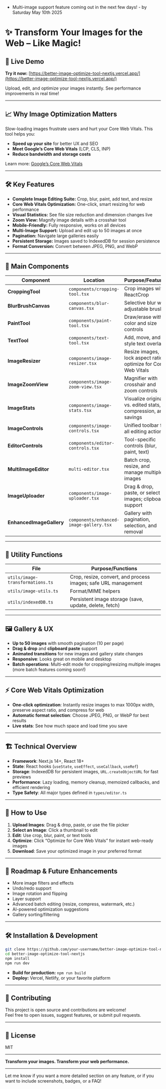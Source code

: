 - Multi-image support feature coming out in the next few days! - by Saturday May 10th 2025

# ✨ Transform Your Images for the Web – Like Magic!

## 🚀 Live Demo

**Try it now:** [https://better-image-optimize-tool-nextjs.vercel.app/](https://better-image-optimize-tool-nextjs.vercel.app/)

Upload, edit, and optimize your images instantly. See performance improvements in real time!

---

## 📈 Why Image Optimization Matters

Slow-loading images frustrate users and hurt your Core Web Vitals. This tool helps you:

- **Speed up your site** for better UX and SEO
- **Meet Google’s Core Web Vitals** (LCP, CLS, INP)
- **Reduce bandwidth and storage costs**

Learn more: [Google’s Core Web Vitals](https://web.dev/vitals/)

---

## 🛠️ Key Features

- **Complete Image Editing Suite:** Crop, blur, paint, add text, and resize
- **Core Web Vitals Optimization:** One-click, smart resizing for web performance
- **Visual Statistics:** See file size reduction and dimension changes live
- **Zoom View:** Magnify image details with a crosshair tool
- **Mobile-Friendly:** Fully responsive, works on all devices
- **Multi-Image Support:** Upload and edit up to 50 images at once
- **Pagination:** Navigate large galleries easily
- **Persistent Storage:** Images saved to IndexedDB for session persistence
- **Format Conversion:** Convert between JPEG, PNG, and WebP

---

## 🧩 Main Components

| Component                | Location                                | Purpose/Features                                               |
| ------------------------ | --------------------------------------- | -------------------------------------------------------------- |
| **CroppingTool**         | `components/cropping-tool.tsx`          | Crop images with ReactCrop                                     |
| **BlurBrushCanvas**      | `components/blur-canvas.tsx`            | Selective blur with adjustable brush                           |
| **PaintTool**            | `components/paint-tool.tsx`             | Draw/erase with color and size controls                        |
| **TextTool**             | `components/text-tool.tsx`              | Add, move, and style text overlays                             |
| **ImageResizer**         | `components/image-resizer.tsx`          | Resize images, lock aspect ratio, optimize for Core Web Vitals |
| **ImageZoomView**        | `components/image-zoom-view.tsx`        | Magnifier with crosshair and zoom controls                     |
| **ImageStats**           | `components/image-stats.tsx`            | Visualize original vs. edited stats, compression, and savings  |
| **ImageControls**        | `components/image-controls.tsx`         | Unified toolbar for all editing actions                        |
| **EditorControls**       | `components/editor-controls.tsx`        | Tool-specific controls (blur, paint, text)                     |
| **MultiImageEditor**     | `multi-editor.tsx`                      | Batch crop, resize, and manage multiple images                 |
| **ImageUploader**        | `components/image-uploader.tsx`         | Drag & drop, paste, or select images; clipboard support        |
| **EnhancedImageGallery** | `components/enhanced-image-gallery.tsx` | Gallery with pagination, selection, and removal                |

---

## 🧠 Utility Functions

| File                             | Purpose/Functions                                              |
| -------------------------------- | -------------------------------------------------------------- |
| `utils/image-transformations.ts` | Crop, resize, convert, and process images; safe URL management |
| `utils/image-utils.ts`           | Format/MIME helpers                                            |
| `utils/indexedDB.ts`             | Persistent image storage (save, update, delete, fetch)         |

---

## 🖼️ Gallery & UX

- **Up to 50 images** with smooth pagination (10 per page)
- **Drag & drop** and **clipboard paste** support
- **Animated transitions** for new images and gallery state changes
- **Responsive**: Looks great on mobile and desktop
- **Batch operations**: Multi-edit mode for cropping/resizing multiple images (more batch features coming soon!)

---

## ⚡ Core Web Vitals Optimization

- **One-click optimization**: Instantly resize images to max 1000px width, preserve aspect ratio, and compress for web
- **Automatic format selection**: Choose JPEG, PNG, or WebP for best results
- **Live stats**: See how much space and load time you save

---

## 🏗️ Technical Overview

- **Framework**: Next.js 14+, React 18+
- **State**: React hooks (`useState`, `useEffect`, `useCallback`, `useRef`)
- **Storage**: IndexedDB for persistent images, `URL.createObjectURL` for fast previews
- **Performance**: Lazy loading, memory cleanup, memoized callbacks, and efficient rendering
- **Type Safety**: All major types defined in `types/editor.ts`

---

## 📝 How to Use

1. **Upload Images**: Drag & drop, paste, or use the file picker
2. **Select an Image**: Click a thumbnail to edit
3. **Edit**: Use crop, blur, paint, or text tools
4. **Optimize**: Click “Optimize for Core Web Vitals” for instant web-ready images
5. **Download**: Save your optimized image in your preferred format

---

## 🚦 Roadmap & Future Enhancements

- More image filters and effects
- Undo/redo support
- Image rotation and flipping
- Layer support
- Advanced batch editing (resize, compress, watermark, etc.)
- AI-powered optimization suggestions
- Gallery sorting/filtering

---

## 🛠️ Installation & Development

```bash
git clone https://github.com/your-username/better-image-optimize-tool-nextjs.git
cd better-image-optimize-tool-nextjs
npm install
npm run dev
```

- **Build for production:** `npm run build`
- **Deploy:** Vercel, Netlify, or your favorite platform

---

## 🤝 Contributing

This project is open source and contributions are welcome!  
Feel free to open issues, suggest features, or submit pull requests.

---

## 📄 License

MIT

---

**Transform your images. Transform your web performance.**

---

Let me know if you want a more detailed section on any feature, or if you want to include screenshots, badges, or a FAQ!
